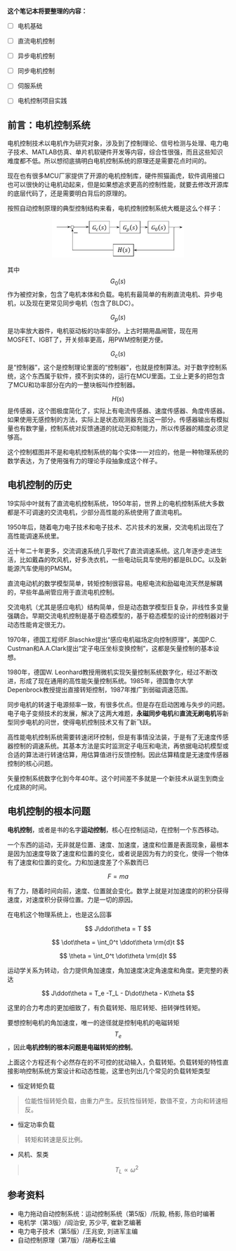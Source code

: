 

**这个笔记本将要整理的内容：**
- [ ] 电机基础

- [ ] 直流电机控制

- [ ] 异步电机控制

- [ ] 同步电机控制

- [ ] 伺服系统

- [ ] 电机控制项目实践


## 前言：电机控制系统

电机控制技术以电机作为研究对象，涉及到了控制理论、信号检测与处理、电力电子技术、MATLAB仿真、单片机软硬件开发等内容，综合性很强，而且这些知识难度都不低。所以想彻底搞明白电机控制系统的原理还是需要花点时间的。

现在也有很多MCU厂家提供了开源的电机控制库，硬件照猫画虎，软件调用接口也可以很快的让电机动起来，但是如果想追求更高的控制性能，就要去修改开源库的底层代码了，还是需要明白背后的原理的。

按照自动控制原理的典型控制结构来看，电机控制控制系统大概是这么个样子：

<center>
    <img src = "./assets/images/电机控制系统.jpg" width=300 >
</center>

其中$$G_0(s)$$作为被控对象，包含了电机本体和负载。电机有最简单的有刷直流电机、异步电机，以及现在更常见同步电机（包含了BLDC）。

$$G_p(s)$$是功率放大器件，电机驱动板的功率部分。上古时期用晶闸管，现在用MOSFET、IGBT了，开关频率更高，用PWM控制更方便。

$$G_c(s)$$是“控制器”，这个是控制理论里面的“控制器”，也就是控制算法。对于数字控制系统，这个东西属于软件，摸不到实体的，运行在MCU里面。工业上更多的把包含了MCU和功率部分在内的一整块板叫作控制器。


$$H(s)$$是传感器，这个图极度简化了，实际上有电流传感器、速度传感器、角度传感器。如果使用无感控制的方法，实际上是状态观测器充当这一部分。传感器输出有模拟量也有数字量，控制系统对反馈通道的扰动无抑制能力，所以传感器的精度必须足够高。

这个控制框图并不是和电机控制系统的每个实体一一对应的，他是一种物理系统的数学表达，为了使用强有力的理论手段抽象成这个样子。

## 电机控制的历史

19实际中叶就有了直流电机控制系统，1950年前，世界上的电机控制系统大多数都是不可调速的交流电机，少部分高性能的系统使用了直流电机。

1950年后，随着电力电子技术和电子技术、芯片技术的发展，交流电机出现在了高性能调速系统里。

近十年二十年更多，交流调速系统几乎取代了直流调速系统。这几年逐步走进生活，比如戴森的吹风机，好多洗衣机，一些电动玩具车使用的都是BLDC。以及新能源汽车使用的PMSM。

直流电动机的数学模型简单，转矩控制很容易。电枢电流和励磁电流天然是解耦的，早些年晶闸管应用于直流电机控制。

交流电机（尤其是感应电机）结构简单，但是动态数学模型巨复杂，非线性多变量强耦合。早期交流电机控制是基于稳态模型的，基于稳态模型的设计的控制器对于动态性能肯定很无力。

1970年，德国工程师F.Blaschke提出“感应电机磁场定向控制原理”，美国P.C. Custman和A.A.Clark提出“定子电压坐标变换控制”，这都是矢量控制的基本设想。

1980年，德国W. Leonhard教授用微机实现矢量控制系统数字化，经过不断改进，形成了现在通用的高性能矢量控制系统。1985年，德国鲁尔大学Depenbrock教授提出直接转矩控制，1987年推广到弱磁调速范围。

同步电机的转速于电源频率一致，有很多优点。但是存在启动困难与失步的问题。电子电子变频技术的发展，解决了这两大难题，**永磁同步电机**和**直流无刷电机**等新型同步电机的问世，使得电机控制技术又有了新飞跃。

高性能电机控制系统需要转速闭环控制，但是有事情没法装，于是有了无速度传感器控制的调速系统。其基本方法是实时监测定子电压和电流，再依据电动机模型或合适的算法进行转速估算，用估算值进行反馈控制。因此估算精度是无速度传感器控制的核心问题。


矢量控制系统数字化到今年40年。这个时间差不多就是一个新技术从诞生到商业化成熟的时间。

## 电机控制的根本问题

**电机控制**，或者是书的名字**运动控制**，核心在控制运动，在控制一个东西移动。

一个东西的运动，无非就是位置、速度、加速度，速度和位置是表面现象，最根本是因为加速度导致了速度和位置的变化，或者说是因为有力的变化，使得一个物体有了速度和位置的变化。力和加速度差了个系数而已

$$ F=ma $$

有了力，随着时间向前，速度、位置就会变化。数学上就是对加速度的的积分获得速度，对速度积分获得位置。力是一切的原因。

在电机这个物理系统上，也是这么回事


$$ J\ddot\theta = T $$

$$ \dot\theta = \int_0^t \ddot\theta \rm{d}t $$

$$ \theta = \int_0^t \dot\theta \rm{d}t $$


运动学关系为转动，合力提供角加速度，角加速度决定角速度和角度。更完整的表达

$$ J\ddot\theta = T_e -T_L - D\dot\theta - K\theta $$

这里的合力考虑的更加细致了，有负载转矩、阻尼转矩、扭转弹性转矩。

要想控制电机的角加速度，唯一的途径就是控制电机的电磁转矩$$T_e$$，因此**电机控制的根本问题是电磁转矩的控制**。


上面这个方程还有个必然存在的不可控的扰动输入，负载转矩。负载转矩的特性直接影响控制系统方案设计和动态性能，这里也列出几个常见的负载转矩类型

- 恒定转矩负载
>位能性恒转矩负载，由重力产生。反抗性恒转矩，数值不变，方向和转速相反。

- 恒定功率负载
>转矩和转速是反比例。

- 风机、泵类
>$$ T_L \propto \omega^2$$

## 参考资料

- 电力拖动自动控制系统：运动控制系统（第5版）/阮毅, 杨影, 陈伯时编著
- 电机学（第3版）/阎治安, 苏少平, 崔新艺编著
- 电力电子技术（第5版）/王兆安, 刘进军主编
- 自动控制原理（第7版）/胡寿松主编

